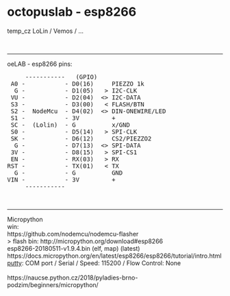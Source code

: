 # octopuslab - esp8266
temp_cz
LoLin / Vemos / ...

<br />
<hr />
oeLAB - esp8266 pins:<br />
<pre>
     -----------   (GPIO)
 A0 -           - D0(16)     PIEZZO 1k 
  G -           - D1(05)   > I2C-CLK
 VU -           - D2(04)  <> I2C-DATA
 S3 -           - D3(00)   < FLASH/BTN
 S2 -  NodeMcu  - D4(02)  <> DIN-ONEWIRE/LED
 S1 -           - 3V         +
 SC -  (Lolin)  - G          x/GND
 S0 -           - D5(14)   > SPI-CLK
 SK -           - D6(12)     CS2/PIEZZO2  
  G -           - D7(13)  <> SPI-DATA
 3V -           - D8(15)   > SPI-CS1
 EN -           - RX(03)   > RX
RST -           - TX(01)   < TX
  G -           - G          GND
VIN -           - 3V         +
     -----------
</pre>
<br /><hr />
Micropython<br />
win:<br />
https://github.com/nodemcu/nodemcu-flasher<br /> > flash bin:
http://micropython.org/download#esp8266<br />
esp8266-20180511-v1.9.4.bin (elf, map) (latest)<br />
https://docs.micropython.org/en/latest/esp8266/esp8266/tutorial/intro.html<br />
<a href = https://www.chiark.greenend.org.uk/~sgtatham/putty/latest.html>putty</a>: COM port / Serial / Speed: 115200 / Flow Control: None<br />
<br />
https://naucse.python.cz/2018/pyladies-brno-podzim/beginners/micropython/<br />


